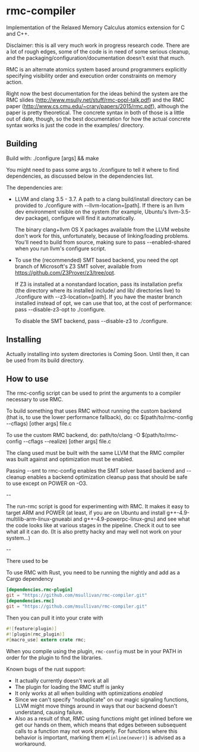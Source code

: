 rmc-compiler
=========

Implementation of the Relaxed Memory Calculus atomics extension for C
and C++.

Disclaimer: this is all very much work in progress research
code. There are a lot of rough edges, some of the code is in need of
some serious cleanup, and the packaging/configuration/documentation
doesn't exist that much.

RMC is an alternate atomics system based around programmers explicitly
specifying visibility order and execution order constraints on memory
action.

Right now the best documentation for the ideas behind the system are
the RMC slides (http://www.msully.net/stuff/rmc-popl-talk.pdf)
and the RMC paper (http://www.cs.cmu.edu/~crary/papers/2015/rmc.pdf),
although the paper is pretty theoretical. The concrete syntax in both
of those is a little out of date, though, so the best documentation
for how the actual concrete syntax works is just the code in the
examples/ directory.


Building
-----------

Build with: ./configure [args] && make

You might need to pass some args to ./configure to tell it where to
find dependencies, as discussed below in the dependencies list.

The dependencies are:
 * LLVM and clang 3.5 - 3.7. A path to a clang build/install
   directory can be provided to ./configure with
   --llvm-location=[path]. If there is an llvm dev environment visible
   on the system (for example, Ubuntu's llvm-3.5-dev package),
   configure will find it automatically.

   The binary clang+llvm OS X packages available from the LLVM website
   don't work for this, unfortunately, because of linking/loading
   problems. You'll need to build from source, making sure to pass
   --enabled-shared when you run llvm's configure script.

 * To use the (recommended) SMT based backend, you need the opt branch
   of Microsoft's Z3 SMT solver, available from
   https://github.com/Z3Prover/z3/tree/opt.

   If Z3 is installed at a nonstandard location, pass its installation
   prefix (the directory where its installed include/ and lib/ directories
   live) to ./configure with --z3-location=[path].
   If you have the master branch installed instead of opt, we can use
   that too, at the cost of performance: pass --disable-z3-opt to
   ./configure.

   To disable the SMT backend, pass --disable-z3 to ./configure.


Installing
-----------
Actually installing into system directories is Coming Soon.
Until then, it can be used from its build directory.


How to use
-----------

The rmc-config script can be used to print the arguments to a compiler
necessary to use RMC.

To build something that uses RMC without running the custom backend
(that is, to use the lower performance fallback), do:
  cc $(path/to/rmc-config --cflags) [other args] file.c

To use the custom RMC backend, do:
  path/to/clang -O $(path/to/rmc-config --cflags --realize) [other args] file.c

The clang used must be built with the same LLVM that the RMC compiler
was built against and optimization must be enabled.

Passing --smt to rmc-config enables the SMT solver based backend and
--cleanup enables a backend optimization cleanup pass that should be
safe to use except on POWER on -O3.

--

The run-rmc script is good for experimenting with RMC. It makes it
easy to target ARM and POWER (at least, if you are on Ubuntu and
install g++-4.9-multilib-arm-linux-gnueabi and
g++-4.9-powerpc-linux-gnu) and see what the code looks like at various
stages in the pipeline. Check it out to see what all it can do.
(It is also pretty hacky and may well not work on your system...)

--

There used to be

To use RMC with Rust, you need to be running the nightly and add as
a Cargo dependency

```toml
[dependencies.rmc-plugin]
git = "https://github.com/msullivan/rmc-compiler.git"
[dependencies.rmc]
git = "https://github.com/msullivan/rmc-compiler.git"
```

Then you can pull it into your crate with

```rust
#![feature(plugin)]
#![plugin(rmc_plugin)]
#[macro_use] extern crate rmc;
```

When you compile using the plugin, `rmc-config` must be in your PATH
in order for the plugin to find the libraries.

Known bugs of the rust support:
 * It actually currently doesn't work at all
 * The plugin for loading the RMC stuff is janky
 * It only works at all when building with optimizations *enabled*
 * Since we can't specify "noduplicate" on our magic signaling
   functions, LLVM might move things around in ways that our backend
   doesn't understand, causing failure.
 * Also as a result of that, RMC using functions might get inlined
   before we get our hands on them, which means that edges between
   subsequent calls to a function may not work properly.
   For functions where this behavior is important,
   marking them `#[inline(never)]` is advised as a workaround.
